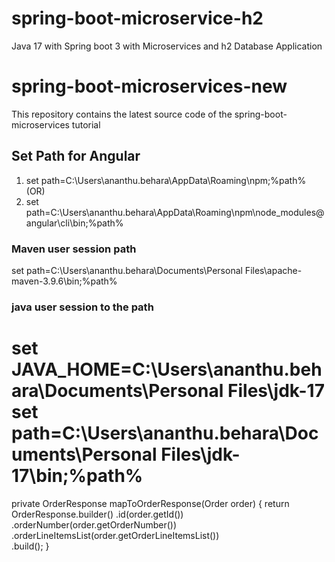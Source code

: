 # spring-boot-microservice-h2
Java 17 with Spring boot 3 with Microservices and h2 Database Application 
# spring-boot-microservices-new
This repository contains the latest source code of the spring-boot-microservices tutorial

## Set Path for Angular
 
 1. set path=C:\Users\ananthu.behara\AppData\Roaming\npm;%path%
 (OR)
 2. set path=C:\Users\ananthu.behara\AppData\Roaming\npm\node_modules\@angular\cli\bin;%path%
 
 ### Maven user session path 
 set path=C:\Users\ananthu.behara\Documents\Personal Files\apache-maven-3.9.6\bin;%path%
 ### java user session  to the path
 set JAVA_HOME=C:\Users\ananthu.behara\Documents\Personal Files\jdk-17
 set path=C:\Users\ananthu.behara\Documents\Personal Files\jdk-17\bin;%path%
 ==================
   private OrderResponse mapToOrderResponse(Order order) {
        return OrderResponse.builder()
                .id(order.getId())
                .orderNumber(order.getOrderNumber())
                .orderLineItemsList(order.getOrderLineItemsList())               
                .build();
    }
